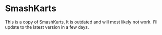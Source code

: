 # SmashKarts

This is a copy of SmashKarts, It is outdated and will most likely not work.
I'll update to the latest version in a few days.
